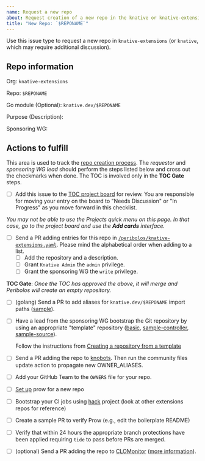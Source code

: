 ```yaml
---
name: Request a new repo
about: Request creation of a new repo in the knative or knative-extensions orgs
title: "New Repo: `$REPONAME`"
---
```


Use this issue type to request a new repo in `knative-extensions` (or
`knative`, which may require additional discussion).

<!-- Update the information below with your request -->

## Repo information

Org: `knative-extensions`

Repo: `$REPONAME`

Go module (Optional): `knative.dev/$REPONAME`

Purpose (Description):

Sponsoring WG:

## Actions to fulfill

This area is used to track the [repo creation process](https://github.com/knative/community/blob/main/mechanics/CREATING-AN-EXTENSIONS-REPO.md).
The _requestor_ and _sponsoring WG lead_ should perform the steps listed below and cross out the checkmarks when done.
The TOC is involved only in the **TOC Gate** steps.

- [ ] Add this issue to the [TOC project board](https://github.com/orgs/knative/projects/43) for review. You are responsible for moving your entry on the board to "Needs Discussion" or "In Progress" as you move forward in this checklist.

_You may not be able to use the Projects quick menu on this page. In that case, go to the project board and use the **Add cards** interface._

- [ ] Send a PR adding entries for this repo in [`/peribolos/knative-extensions.yaml`](https://github.com/knative/community/blob/main/peribolos/knative-extensions.yaml). Please mind the alphabetical order when adding to a list.
  - [ ] Add the repository and a description.
  - [ ] Grant `Knative Admin` the `admin` privilege.
  - [ ] Grant the sponsoring WG the `write` privilege.

**TOC Gate**: _Once the TOC has approved the above, it will merge and Peribolos will create an empty repository._

- [ ] (golang) Send a PR to add aliases for `knative.dev/$REPONAME` import paths ([sample](https://github.com/knative/docs/pull/4160)).

- [ ] Have a lead from the sponsoring WG bootstrap the Git repository by using an 
  appropriate "template" repository ([basic](https://github.com/knative-extensions/wg-repository),
  [sample-controller](https://github.com/knative-extensions/sample-controller),
  [sample-source](https://github.com/knative-extensions/sample-source)).

  Follow the instructions from [Creating a repository from a template](https://docs.github.com/en/repositories/creating-and-managing-repositories/creating-a-repository-from-a-template)

- [ ] Send a PR adding the repo to [knobots](https://github.com/knative-extensions/knobots). Then run the community files update action to propagate new OWNER_ALIASES.

- [ ] Add your GitHub Team to the `OWNERS` file for your repo.

- [ ] [Set up](https://github.com/knative/test-infra/blob/main/guides/prow_knative_setup.md#setting-up-prow-for-a-new-repo-reviewers-assignment-and-auto-merge) prow for a new repo

- [ ] Bootstrap your CI jobs using [hack](https://github.com/knative/hack) project (look at other extensions repos for reference)

- [ ] Create a sample PR to verify Prow (e.g., edit the boilerplate README)

- [ ] Verify that within 24 hours the appropriate branch protections have been applied
   requiring `tide` to pass before PRs are merged.

- [ ] (optional) Send a PR adding the repo to [CLOMonitor](https://clomonitor.io/projects/cncf/knative) ([more information](/REPOSITORY-GUIDELINES.md#clomonitor-and-clotributor)).
